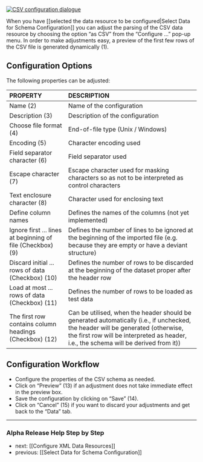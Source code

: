 [![CSV configuration dialogue](https://avgl.mybalsamiq.com/mockups/2319198.png?key=27106ea66faf01c9ad98a275eac48683ac53bf00)](https://avgl.mybalsamiq.com/mockups/2319198.png?key=27106ea66faf01c9ad98a275eac48683ac53bf00 "CSV Configuration Dialogue")

When you have [[selected the data resource to be configured|Select Data for Schema Configuration]] you can adjust the parsing of the CSV data resource by choosing the option “as CSV”  from the “Configure ...” pop-up menu. In order to make adjustments easy, a preview of the first few rows of the CSV file is generated dynamically (1).

## Configuration Options

The following properties can be adjusted:

PROPERTY 			| DESCRIPTION
:-------------------------------|:----------------------------------------
Name (2)     	       	        |  Name of the configuration
Description (3)  		|  Description of the configuration
Choose file format (4)  	|  End-of-file type (Unix / Windows)
Encoding (5)  			|  Character encoding used
Field separator character (6)  	|  Field separator used
Escape character (7)  		|  Escape character used for masking characters so as not to be interpreted as control characters
Text enclosure character (8)  	|  Character used for enclosing text
Define column names     	|  Defines the names of the columns (not yet implemented)
Ignore first ... lines at beginning of file (Checkbox) (9) |  Defines the number of lines to be ignored at the beginning of the imported file (e.g. because they are empty or have a deviant structure)
Discard initial ... rows of data (Checkbox) (10) |  Defines the number of rows to be discarded at the beginning of the dataset proper after the header row
Load at most ... rows of data (Checkbox)  (11) |  Defines the number of rows to be loaded as test data
The first row contains column headings (Checkbox) (12) |  Can be utilised, when the header should be generated automatically (i.e., if unchecked, the header will be generated (otherwise, the first row will be interpreted as header, i.e., the schema will be derived from it))


## Configuration Workflow

* Configure the properties of the CSV schema as needed.
* Click on “Preview” (13) if an adjustment does not take immediate effect in the preview box.
* Save the configuration by clicking on “Save” (14).
* Click on “Cancel” (15) if you want to discard your adjustments and get back to the “Data” tab.


-----------------------------------
### Alpha Release Help Step by Step

* next: [[Configure XML Data Resources]]
* previous: [[Select Data for Schema Configuration]]